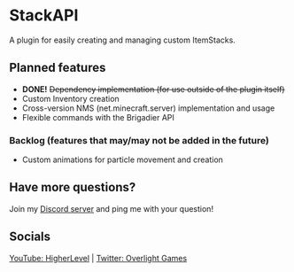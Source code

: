 # StackAPI
A plugin for easily creating and managing custom ItemStacks.
## Planned features
- **DONE!** ~~Dependency implementation (for use outside of the plugin itself)~~
- Custom Inventory creation
- Cross-version NMS (net.minecraft.server) implementation and usage
- Flexible commands with the Brigadier API
### Backlog (features that may/may not be added in the future)
- Custom animations for particle movement and creation
## Have more questions?
Join my [Discord server](https://discord.gg/VVmYcndDB9) and ping me with your question!
## Socials
[YouTube: HigherLevel](https://www.youtube.com/channel/UCvyFu2nqgDhErNMO0MQ1HpA) | [Twitter: Overlight Games](https://twitter.com/OverlightGames)
